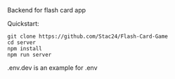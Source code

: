 Backend for flash card app

Quickstart:
```
git clone https://github.com/Stac24/Flash-Card-Game
cd server
npm install
npm run server
```

.env.dev is an example for .env